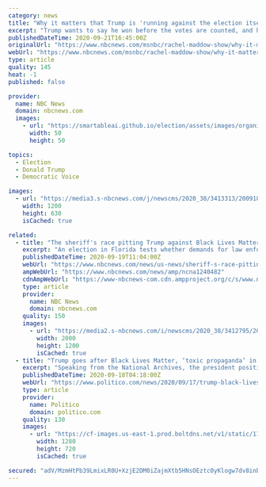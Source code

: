 ```yaml
---
category: news
title: "Why it matters that Trump is 'running against the election itself'"
excerpt: "Trump wants to say he won before the votes are counted, and he expects Republican-approved judges to help deliver a victory, whether he's earned it or not."
publishedDateTime: 2020-09-21T16:45:00Z
originalUrl: "https://www.nbcnews.com/msnbc/rachel-maddow-show/why-it-matters-trump-running-against-election-itself-ncna1240624"
webUrl: "https://www.nbcnews.com/msnbc/rachel-maddow-show/why-it-matters-trump-running-against-election-itself-ncna1240624"
type: article
quality: 145
heat: -1
published: false

provider:
  name: NBC News
  domain: nbcnews.com
  images:
    - url: "https://smartableai.github.io/election/assets/images/organizations/nbcnews.com-50x50.jpg"
      width: 50
      height: 50

topics:
  - Election
  - Donald Trump
  - Democratic Voice

images:
  - url: "https://media3.s-nbcnews.com/j/newscms/2020_38/3413313/200918-donald-trump-silhouette-monochrome-jm-2208_735580d35894cd7413329fb78d683d5c.nbcnews-fp-1200-630.jpg"
    width: 1200
    height: 630
    isCached: true

related:
  - title: "The sheriff's race pitting Trump against Black Lives Matter"
    excerpt: "An election in Florida tests whether demands for law enforcement accountability can penetrate regions where sheriffs embrace tough-on-crime rhetoric."
    publishedDateTime: 2020-09-19T11:04:00Z
    webUrl: "https://www.nbcnews.com/news/us-news/sheriff-s-race-pitting-trump-against-black-lives-matter-n1240482"
    ampWebUrl: "https://www.nbcnews.com/news/amp/ncna1240482"
    cdnAmpWebUrl: "https://www-nbcnews-com.cdn.ampproject.org/c/s/www.nbcnews.com/news/amp/ncna1240482"
    type: article
    provider:
      name: NBC News
      domain: nbcnews.com
    quality: 150
    images:
      - url: "https://media2.s-nbcnews.com/i/newscms/2020_38/3412795/200917-marshall-project-wayne-ivey-alton-edmond-ew-120p_ec01e5380182792089401df0570a2639.jpg"
        width: 2000
        height: 1200
        isCached: true
  - title: "Trump goes after Black Lives Matter, ‘toxic propaganda’ in schools"
    excerpt: "Speaking from the National Archives, the president positioned himself as a defender of American exceptionalism against activists trying to destroy the country’s sense of self."
    publishedDateTime: 2020-09-18T04:18:00Z
    webUrl: "https://www.politico.com/news/2020/09/17/trump-black-lives-matter-1619-project-417162"
    type: article
    provider:
      name: Politico
      domain: politico.com
    quality: 130
    images:
      - url: "https://cf-images.us-east-1.prod.boltdns.net/v1/static/1155968404/b399655f-bb8b-4dbf-8b62-3469aeff5cd2/ed400a91-b97a-4054-8369-a50fcca3e4e0/1280x720/match/image.jpg"
        width: 1280
        height: 720
        isCached: true

secured: "adV/MzmHtPb39LmixLR0U+XzjE2DM0iZajmXtb5HNsOEztc0yKlogw7dv8inBZFLUHUH0uX5ydVdzz873Q3F2nT26rqGHO3wK2RtQ9tsdQx2NseWxJn60U3FygLAsxy09TPKjZ4+YQx+YTLS6kGq2CyIA9sBjeJYbT7ySOGVzPxjGyknn+RkS4JsNm2FvXNTigDF+4KTwsfJ6pZeEELYKrkYXzK3jDL1cpqYgxL03LIfdbCVhhBE3LcuUz+2jx5EGW19enGOheKcrO8oy7I9mrdY76rdOmKYdUSBzRL1TsY+SDBg2HyqfasU4l8vS5FbbbJUTof0yfjgkalnCf4uORna888LXAUkfqPcqDCZ4kI=;InUEbQjEMlaVlQvLtqzvPA=="
---
```


